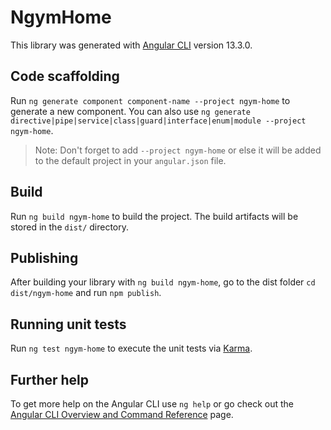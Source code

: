# NgymHome

This library was generated with [Angular CLI](https://github.com/angular/angular-cli) version 13.3.0.

## Code scaffolding

Run `ng generate component component-name --project ngym-home` to generate a new component. You can also use `ng generate directive|pipe|service|class|guard|interface|enum|module --project ngym-home`.
> Note: Don't forget to add `--project ngym-home` or else it will be added to the default project in your `angular.json` file. 

## Build

Run `ng build ngym-home` to build the project. The build artifacts will be stored in the `dist/` directory.

## Publishing

After building your library with `ng build ngym-home`, go to the dist folder `cd dist/ngym-home` and run `npm publish`.

## Running unit tests

Run `ng test ngym-home` to execute the unit tests via [Karma](https://karma-runner.github.io).

## Further help

To get more help on the Angular CLI use `ng help` or go check out the [Angular CLI Overview and Command Reference](https://angular.io/cli) page.
